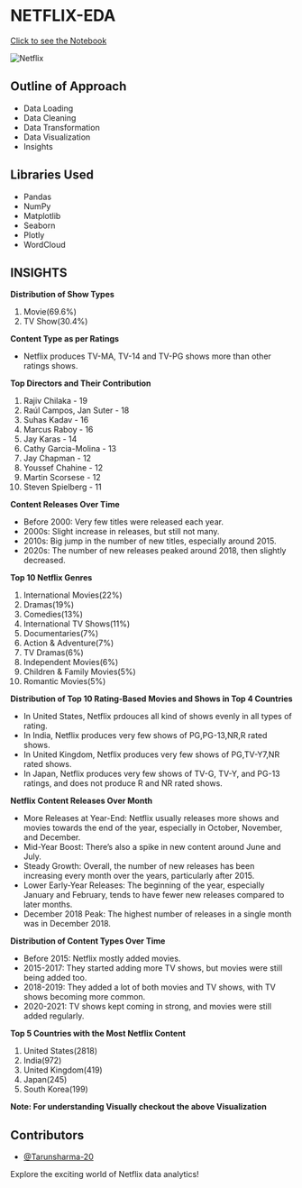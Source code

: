 # NETFLIX-EDA
[Click to see the Notebook](https://nbviewer.org/github/Tarunsharma-20/NETFLIX_EDA/blob/main/Netflix.ipynb)

![Netflix](https://github.com/user-attachments/assets/885a30d3-1bf7-4ca8-9130-0ac2a36a2af6)

## Outline of Approach
- Data Loading
- Data Cleaning
- Data Transformation
- Data Visualization
- Insights

## Libraries Used
- Pandas
- NumPy
- Matplotlib
- Seaborn
- Plotly
- WordCloud

## INSIGHTS

**Distribution of Show Types**
1. Movie(69.6%)
2. TV Show(30.4%)


**Content Type as per Ratings**
- Netflix produces TV-MA, TV-14 and TV-PG shows more than other ratings shows.


**Top Directors and Their Contribution**
1. Rajiv Chilaka - 19
2. Raúl Campos, Jan Suter - 18
3. Suhas Kadav - 16
4. Marcus Raboy - 16
5. Jay Karas - 14
6. Cathy Garcia-Molina - 13
7. Jay Chapman - 12
8. Youssef Chahine - 12 
9. Martin Scorsese - 12
10. Steven Spielberg - 11


**Content Releases Over Time**
- Before 2000: Very few titles were released each year.
- 2000s: Slight increase in releases, but still not many.
- 2010s: Big jump in the number of new titles, especially around 2015.
- 2020s: The number of new releases peaked around 2018, then slightly decreased.


**Top 10 Netflix Genres**
1. International Movies(22%)
2. Dramas(19%)
3. Comedies(13%)
4. International TV Shows(11%)
5. Documentaries(7%)
6. Action & Adventure(7%)
7. TV Dramas(6%)
8. Independent Movies(6%)
9. Children & Family Movies(5%)
10. Romantic Movies(5%)


**Distribution of Top 10 Rating-Based Movies and Shows in Top 4 Countries**
- In United States, Netflix prdouces all kind of shows evenly in all types of rating.
- In India, Netflix produces very few shows of PG,PG-13,NR,R rated shows.
- In United Kingdom, Netflix produces very few shows of PG,TV-Y7,NR rated shows.
- In Japan, Netflix produces very few shows of TV-G, TV-Y, and PG-13 ratings, and does not produce R and NR rated shows.


**Netflix Content Releases Over Month**
- More Releases at Year-End: Netflix usually releases more shows and movies towards the end of the year, especially in October, November, and December.
- Mid-Year Boost: There’s also a spike in new content around June and July.
- Steady Growth: Overall, the number of new releases has been increasing every month over the years, particularly after 2015.
- Lower Early-Year Releases: The beginning of the year, especially January and February, tends to have fewer new releases compared to later months.
- December 2018 Peak: The highest number of releases in a single month was in December 2018.


**Distribution of Content Types Over Time**
- Before 2015: Netflix mostly added movies.
- 2015-2017: They started adding more TV shows, but movies were still being added too.
- 2018-2019: They added a lot of both movies and TV shows, with TV shows becoming more common.
- 2020-2021: TV shows kept coming in strong, and movies were still added regularly.


**Top 5 Countries with the Most Netflix Content**
1. United States(2818)
2. India(972)
3. United Kingdom(419)
4. Japan(245)
5. South Korea(199)


**Note: For understanding Visually checkout the above Visualization**

## Contributors
- [@Tarunsharma-20](https://github.com/Tarunsharma-20)

Explore the exciting world of Netflix data analytics!

